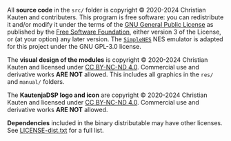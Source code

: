 All **source code** in the `src/` folder is copyright © 2020-2024 Christian Kauten and contributers. This program is free software: you can redistribute it and/or modify it under the terms of the [GNU General Public License](https://www.gnu.org/licenses/gpl-3.0.en.html) as published by the [Free Software Foundation](https://www.fsf.org/), either version 3 of the License, or (at your option) any later version. The [`SimpleNES`](https://github.com/amhndu/SimpleNES) NES emulator is adapted for this project under the GNU GPL-3.0 license.

The **visual design of the modules** is copyright © 2020-2024 Christian Kauten and licensed under [CC BY-NC-ND 4.0](https://creativecommons.org/licenses/by-nc-nd/4.0/). Commercial use and derivative works **ARE NOT** allowed. This includes all graphics in the `res/` and `manual/` folders.

The **KautenjaDSP logo and icon** are copyright © 2020-2024 Christian Kauten and licensed under [CC BY-NC-ND 4.0](https://creativecommons.org/licenses/by-nc-nd/4.0/). Commercial use and derivative works **ARE NOT** allowed.

**Dependencies** included in the binary distributable may have other licenses.
See [LICENSE-dist.txt](LICENSE-dist.txt) for a full list.
